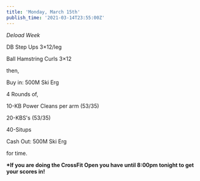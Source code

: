 ```yaml
---
title: 'Monday, March 15th'
publish_time: '2021-03-14T23:55:00Z'
---
```


*Deload Week*

DB Step Ups 3×12/leg

Ball Hamstring Curls 3×12

then,

Buy in: 500M Ski Erg

4 Rounds of,

10-KB Power Cleans per arm (53/35)

20-KBS's (53/35)

40-Situps

Cash Out: 500M Ski Erg

for time.

**\*If you are doing the CrossFit Open you have until 8:00pm tonight to
get your scores in!**
